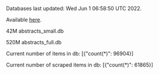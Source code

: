 Databases last updated: Wed Jun  1 06:58:50 UTC 2022. 

Available [here](https://github.com/cbeauhilton/ash-db/releases).


42M	abstracts_small.db

520M	abstracts_full.db

Current number of items in db:
[{"count(*)": 96904}]

Current number of scraped items in db:
[{"count(*)": 61865}]
